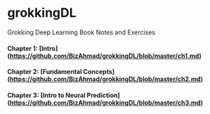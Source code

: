 # grokkingDL
Grokking Deep Learning Book Notes and Exercises 


#### Chapter 1: [Intro] (https://github.com/BizAhmad/grokkingDL/blob/master/ch1.md)  
#### Chapter 2: [Fundamental Concepts] (https://github.com/BizAhmad/grokkingDL/blob/master/ch2.md)
#### Chapter 3: [Intro to Neural Prediction] (https://github.com/BizAhmad/grokkingDL/blob/master/ch3.md)
